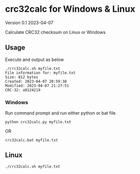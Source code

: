 # crc32calc for Windows & Linux

Version 0.1
2023-04-07

Calculate CRC32 checksum on Linux or Windows

## Usage

Execute and output as below

```
./crc32calc.sh myfile.txt
File information for: myfile.txt
Size: 812 bytes
Created: 2023-04-07 20:59:38
Modified: 2023-04-07 21:27:51
CRC-32: a0124219

```

### Windows

Run command prompt and run either python or bat file.

```
python crc32calc.py myfile.txt 
```

OR

```
crc32calc.bat myfile.txt
```

## Linux

``` chmod +x crc32calc.sh
./crc32calc.sh myfile.txt
```
